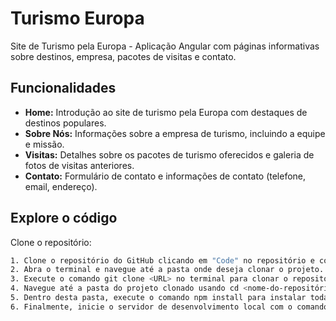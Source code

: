 # Turismo Europa

Site de Turismo pela Europa - Aplicação Angular com páginas informativas sobre destinos, empresa, pacotes de visitas e contato.

## Funcionalidades

- **Home:** Introdução ao site de turismo pela Europa com destaques de destinos populares.
- **Sobre Nós:** Informações sobre a empresa de turismo, incluindo a equipe e missão.
- **Visitas:** Detalhes sobre os pacotes de turismo oferecidos e galeria de fotos de visitas anteriores.
- **Contato:** Formulário de contato e informações de contato (telefone, email, endereço).

## Explore o código

Clone o repositório:
   ```bash
  1. Clone o repositório do GitHub clicando em "Code" no repositório e copiando o URL fornecido.
  2. Abra o terminal e navegue até a pasta onde deseja clonar o projeto.
  3. Execute o comando git clone <URL> no terminal para clonar o repositório para sua máquina.
  4. Navegue até a pasta do projeto clonado usando cd <nome-do-repositório>.
  5. Dentro desta pasta, execute o comando npm install para instalar todas as dependências necessárias listadas no package.json.
  6. Finalmente, inicie o servidor de desenvolvimento local com o comando ng serve. Isso abrirá o projeto em um servidor local, normalmente acessível em http://localhost:4200/.
